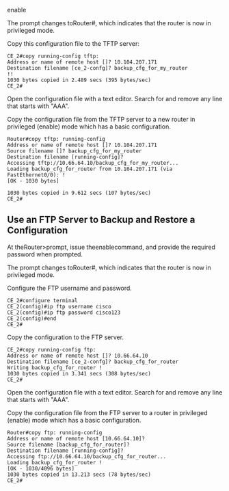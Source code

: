 enable

The prompt changes toRouter#, which indicates that the router is now in privileged mode.

Copy this configuration file to the TFTP server:
```
CE_2#copy running-config tftp:
Address or name of remote host []? 10.104.207.171
Destination filename [ce_2-confg]? backup_cfg_for_my_router
!!
1030 bytes copied in 2.489 secs (395 bytes/sec)
CE_2#
```
Open the configuration file with a text editor. Search for and remove any line that starts with "AAA".

Copy the configuration file from the TFTP server to a new router in privileged (enable) mode which has a basic configuration.
```
Router#copy tftp: running-config
Address or name of remote host []? 10.104.207.171
Source filename []? backup_cfg_for_my_router
Destination filename [running-config]?
Accessing tftp://10.66.64.10/backup_cfg_for_my_router...
Loading backup_cfg_for_router from 10.104.207.171 (via FastEthernet0/0): !
[OK - 1030 bytes]

1030 bytes copied in 9.612 secs (107 bytes/sec)
CE_2#
```
## Use an FTP Server to Backup and Restore a Configuration

At theRouter>prompt, issue theenablecommand, and provide the required password when prompted.

The prompt changes toRouter#, which indicates that the router is now in privileged mode.

Configure the FTP username and password.
```
CE_2#configure terminal
CE_2(config)#ip ftp username cisco
CE_2(config)#ip ftp password cisco123
CE_2(config)#end
CE_2#
```
Copy the configuration to the FTP server.
```
CE_2#copy running-config ftp:
Address or name of remote host []? 10.66.64.10
Destination filename [ce_2-confg]? backup_cfg_for_router
Writing backup_cfg_for_router !
1030 bytes copied in 3.341 secs (308 bytes/sec)
CE_2#
```
Open the configuration file with a text editor. Search for and remove any line that starts with "AAA".

Copy the configuration file from the FTP server to a router in privileged (enable) mode which has a basic configuration.

```
Router#copy ftp: running-config
Address or name of remote host [10.66.64.10]? 
Source filename [backup_cfg_for_router]? 
Destination filename [running-config]? 
Accessing ftp://10.66.64.10/backup_cfg_for_router...
Loading backup_cfg_for_router !
[OK - 1030/4096 bytes]
1030 bytes copied in 13.213 secs (78 bytes/sec)
CE_2#

```
